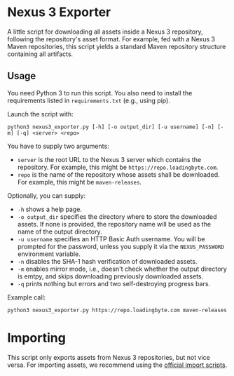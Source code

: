 # Nexus 3 Exporter

A little script for downloading all assets inside a Nexus 3 repository, following the repository's asset format.
For example, fed with a Nexus 3 Maven repositories, this script yields a standard Maven repository structure containing all artifacts.

## Usage

You need Python 3 to run this script. You also need to install the requirements listed in `requirements.txt` (e.g., using pip).

Launch the script with:

    python3 nexus3_exporter.py [-h] [-o output_dir] [-u username] [-n] [-m] [-q] <server> <repo>

You have to supply two arguments:

* `server` is the root URL to the Nexus 3 server which contains the repository. For example, this might be `https://repo.loadingbyte.com`.
* `repo` is the name of the repository whose assets shall be downloaded. For example, this might be `maven-releases`.

Optionally, you can supply:

* `-h` shows a help page.
* `-o output_dir` specifies the directory where to store the downloaded assets. If none is provided, the repository name will be used as the name of the output directory.
* `-u username` specifies an HTTP Basic Auth username. You will be prompted for the password, unless you supply it via the `NEXUS_PASSWORD` environment variable.
* `-n` disables the SHA-1 hash verification of downloaded assets.
* `-m` enables mirror mode, i.e., doesn't check whether the output directory is emtpy, and skips downloading previously downloaded assets.
* `-q` prints nothing but errors and two self-destroying progress bars.

Example call:

    python3 nexus3_exporter.py https://repo.loadingbyte.com maven-releases

# Importing

This script only exports assets from Nexus 3 repositories, but not vice versa.
For importing assets, we recommend using the [official import scripts](https://github.com/sonatype-nexus-community/nexus-repository-import-scripts).
